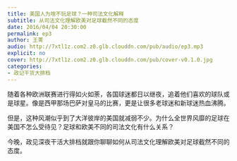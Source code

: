 ```yaml
---
title: 美国人为啥不玩足球？一种司法文化解释
subtitle: 从司法文化理解欧美对足球截然不同的态度
date: 2016/04/04 20:30:00
permalink: ep3
author: 王菁
audio: http://7xtl1z.com2.z0.glb.clouddn.com/pub/audio/ep3.mp3
explicit: no
cover: http://7xtl1z.com2.z0.glb.clouddn.com/pub/cover-v0.1.0.jpg
categories:
- 政记干货大排档
---
```

随着各种欧洲联赛进行得如火如荼，各国球迷都日以继夜，追着他们喜欢的球队或是球星。像是西甲那场巴萨对皇马的比赛，更是让很多老球迷和新球迷热血沸腾。

但是，这种风潮似乎到了大洋彼岸的美国就减弱不少。为什么全世界风靡的足球在美国不怎么受待见？足球和欧美不同的司法文化有什么关系？

今晚，政见深夜干活大排档就跟你聊聊如何从司法文化理解欧美对足球截然不同的态度。
